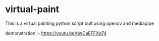 # virtual-paint
This is a virtual painting python script bult using opencv and mediapipe

demonstration :- https://youtu.be/dwCaEFFXq74

